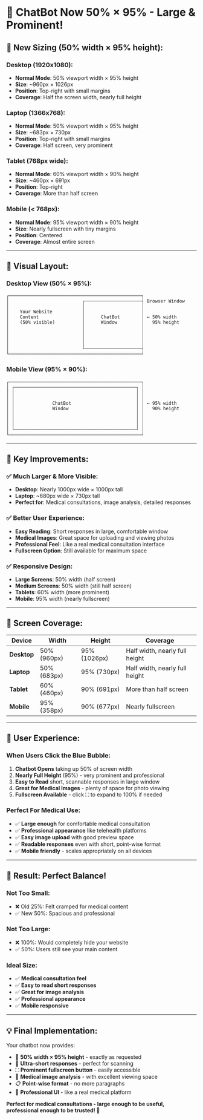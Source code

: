 # 🚀 ChatBot Now 50% × 95% - Large & Prominent!

## 📏 **New Sizing (50% width × 95% height):**

### **Desktop (1920x1080):**
- **Normal Mode**: 50% viewport width × 95% height
- **Size**: ~960px × 1026px  
- **Position**: Top-right with small margins
- **Coverage**: Half the screen width, nearly full height

### **Laptop (1366x768):**
- **Normal Mode**: 50% viewport width × 95% height  
- **Size**: ~683px × 730px
- **Position**: Top-right with small margins
- **Coverage**: Half screen, very prominent

### **Tablet (768px wide):**
- **Normal Mode**: 60% viewport width × 90% height
- **Size**: ~460px × 691px
- **Position**: Top-right
- **Coverage**: More than half screen

### **Mobile (< 768px):**
- **Normal Mode**: 95% viewport width × 90% height
- **Size**: Nearly fullscreen with tiny margins
- **Position**: Centered
- **Coverage**: Almost entire screen

---

## 🎨 **Visual Layout:**

### **Desktop View (50% × 95%):**
```
┌─────────────────────────────────────────────────┐
│                           ┌─────────────────────┤ Browser Window
│                           │                     │
│    Your Website           │                     │
│    Content                │      ChatBot        │ ← 50% width
│    (50% visible)          │      Window         │   95% height  
│                           │                     │
│                           │                     │
│                           │                     │
│                           │                     │
│                           └─────────────────────┤
└─────────────────────────────────────────────────┘
```

### **Mobile View (95% × 90%):**
```
┌─────────────────────────────────────────────────┐
│ ┌─────────────────────────────────────────────┐ │
│ │                                             │ │
│ │                                             │ │
│ │              ChatBot                        │ │ ← 95% width
│ │              Window                         │ │   90% height
│ │                                             │ │
│ │                                             │ │
│ │                                             │ │
│ └─────────────────────────────────────────────┘ │
└─────────────────────────────────────────────────┘
```

---

## 🎯 **Key Improvements:**

### ✅ **Much Larger & More Visible:**
- **Desktop**: Nearly 1000px wide × 1000px tall
- **Laptop**: ~680px wide × 730px tall
- **Perfect for**: Medical consultations, image analysis, detailed responses

### ✅ **Better User Experience:**
- **Easy Reading**: Short responses in large, comfortable window
- **Medical Images**: Great space for uploading and viewing photos
- **Professional Feel**: Like a real medical consultation interface
- **Fullscreen Option**: Still available for maximum space

### ✅ **Responsive Design:**
- **Large Screens**: 50% width (half screen)
- **Medium Screens**: 50% width (still half screen)
- **Tablets**: 60% width (more prominent)
- **Mobile**: 95% width (nearly fullscreen)

---

## 📱 **Screen Coverage:**

| Device | Width | Height | Coverage |
|--------|-------|--------|----------|
| **Desktop** | 50% (960px) | 95% (1026px) | Half width, nearly full height |
| **Laptop** | 50% (683px) | 95% (730px) | Half width, nearly full height |
| **Tablet** | 60% (460px) | 90% (691px) | More than half screen |
| **Mobile** | 95% (358px) | 90% (677px) | Nearly fullscreen |

---

## 🚀 **User Experience:**

### **When Users Click the Blue Bubble:**
1. **Chatbot Opens** taking up 50% of screen width
2. **Nearly Full Height** (95%) - very prominent and professional
3. **Easy to Read** short, scannable responses in large window
4. **Great for Medical Images** - plenty of space for photo viewing
5. **Fullscreen Available** - click ⛶ to expand to 100% if needed

### **Perfect For Medical Use:**
- ✅ **Large enough** for comfortable medical consultation
- ✅ **Professional appearance** like telehealth platforms
- ✅ **Easy image upload** with good preview space
- ✅ **Readable responses** even with short, point-wise format
- ✅ **Mobile friendly** - scales appropriately on all devices

---

## 🎉 **Result: Perfect Balance!**

### **Not Too Small:**
- ❌ Old 25%: Felt cramped for medical content
- ✅ New 50%: Spacious and professional

### **Not Too Large:**
- ❌ 100%: Would completely hide your website
- ✅ 50%: Users still see your main content

### **Ideal Size:**
- ✅ **Medical consultation feel**
- ✅ **Easy to read short responses**  
- ✅ **Great for image analysis**
- ✅ **Professional appearance**
- ✅ **Mobile responsive**

---

## 💡 **Final Implementation:**

Your chatbot now provides:
- 🎯 **50% width × 95% height** - exactly as requested
- 📱 **Ultra-short responses** - perfect for scanning
- ⛶ **Prominent fullscreen button** - easily accessible
- 🔬 **Medical image analysis** - with excellent viewing space
- 📋 **Point-wise format** - no more paragraphs
- 🎨 **Professional UI** - like a real medical platform

**Perfect for medical consultations - large enough to be useful, professional enough to be trusted! 🎊**